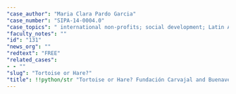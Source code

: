 ```yaml
---
"case_author": "Maria Clara Pardo Garcia"
"case_number": "SIPA-14-0004.0"
"case_topics": " international non-profits; social development; Latin America; management"
"faculty_notes": ""
"id": "131"
"news_org": ""
"redtext": "FREE"
"related_cases":
- - ""
"slug": "Tortoise or Hare?"
"title": !!python/str "Tortoise or Hare? Fundación Carvajal and Buenaventura"
---
```

